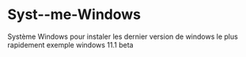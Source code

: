 # Syst--me-Windows
Système Windows pour instaler les dernier version de windows le plus rapidement exemple windows 11.1 beta
